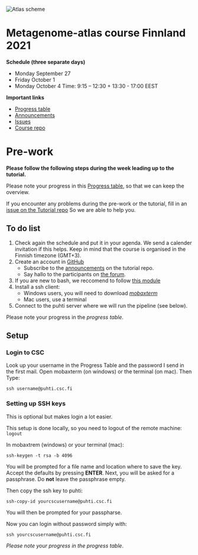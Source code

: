 ![Atlas scheme](https://www.oulu.fi/sites/default/files/styles/full_width/public/content-images/Atlas_image_0.jpg)


# Metagenome-atlas course Finnland 2021


**Schedule (three separate days)**
- Monday September 27
- Friday October 1 
- Monday October 4
Time: 9:15 – 12:30 + 13:30 - 17:00 EEST

**Important links**

- [Progress table](https://docs.google.com/spreadsheets/d/1b8uat67SvAM-4B8sMc1NhaiGlBxT_L24cb3LmdYZm5c/edit)
- [Announcements](https://github.com/metagenome-atlas/Tutorial_Finnland/discussions/2)
- [Issues](https://github.com/metagenome-atlas/Tutorial_Finnland/issues)
- [Course repo](https://github.com/metagenome-atlas/Tutorial_Finnland)


# Pre-work


**Please follow the following steps during the week leading up to the tutorial.**


Please note your progress in this [Progress table](https://docs.google.com/spreadsheets/d/1b8uat67SvAM-4B8sMc1NhaiGlBxT_L24cb3LmdYZm5c/edit), so that we can keep the overview.

If you encounter any problems during the pre-work or the tutorial, fill in an [issue on the Tutorial repo](https://github.com/metagenome-atlas/Tutorial_Finnland/issues) So we are able to help you.

## To do list
1. Check again the schedule and put it in your agenda. We send a calender invitation if this helps. Keep in mind that the course is organised in the Finnish timezone (GMT+3). 
1. Create an account in [GitHub](https://github.com/)
    - Subscribe to the [announcements](https://github.com/metagenome-atlas/Tutorial_Finnland/discussions/2) on the tutorial repo.
    - Say hallo to the participants on [the forum](https://github.com/metagenome-atlas/Tutorial_Finnland/discussions).
2. If you are new to bash, we reccomend to follow [this module](https://linuxsurvival.com/)
3. Install a ssh client:
    - Windows users, you will need to download *[mobaxterm](https://mobaxterm.mobatek.net/)*
    - Mac users, use a terminal
4. Connect to the puhti server where we will run the pipeline (see below).


Please note your progress in the *progress table*.



## Setup
### Login to CSC

Look up your username in the Progress Table and the password I send in the first mail.
Open mobaxterm (on windows) or the terminal (on mac). Then Type:
    
    ssh username@puhti.csc.fi


### Setting up SSH keys

This is optional but makes login a lot easier.

This setup is done locally, so you need to logout of the remote machine:
`logout`

In mobaxtrem (windows) or your terminal (mac):
  
    ssh-keygen -t rsa -b 4096

You will be prompted for a file name and location where to save the key. Accept the defaults by pressing **ENTER**.
Next, you will be asked for a passphrase. Do **not** leave the passphrase empty.

Then copy the ssh key to puhti:

    ssh-copy-id yourcscusername@puhti.csc.fi

You will then be prompted for your passpharse.

Now you can login without password simply with:
  
    ssh yourcscusername@puhti.csc.fi






*Please note your progress in the progress table*.
